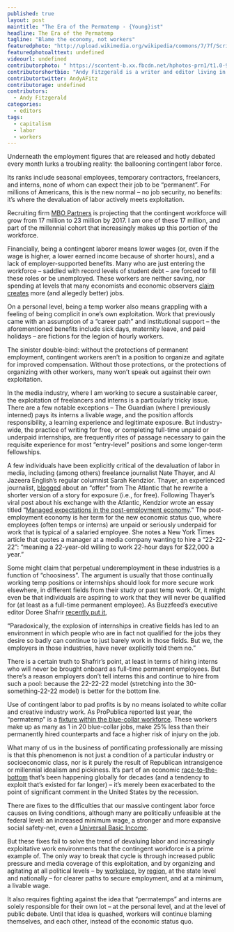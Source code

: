 ```yaml
---
published: true
layout: post
maintitle: "The Era of the Permatemp - {Young}ist"
headline: The Era of the Permatemp
tagline: "Blame the economy, not workers"
featuredphoto: "http://upload.wikimedia.org/wikipedia/commons/7/7f/Scriptorium-monk-at-work.jpg"
featuredphotoalttext: undefined
videourl: undefined
contributorphoto: " https://scontent-b.xx.fbcdn.net/hphotos-prn1/t1.0-9/189671_10150126163746870_636942_n.jpg"
contributorshortbio: "Andy Fitzgerald is a writer and editor living in Brooklyn. His work has appeared in The Guardian and The Christian Science Monitor. "
contributortwitter: AndyAFitz
contributorage: undefined
contributors: 
  - Andy Fitzgerald
categories: 
  - editors
tags: 
  - capitalism
  - labor
  - workers
---
```


Underneath the employment figures that are released and hotly debated every month lurks a troubling reality: the ballooning contingent labor force. 

Its ranks include seasonal employees, temporary contractors, freelancers, and interns, none of whom can expect their job to be “permanent”. For millions of Americans, this is the new normal – no job security, no benefits: it’s where the devaluation of labor actively meets exploitation.

Recruiting firm [MBO Partners](http://www.cbsnews.com/news/temp-work-raises-long-term-questions-for-economy/) is projecting that the contingent workforce will grow from 17 million to 23 million by 2017. I am one of these 17 million, and part of the millennial cohort that increasingly makes up this portion of the workforce. 

Financially, being a contingent laborer means lower wages (or, even if the wage is higher, a lower earned income because of shorter hours), and a lack of employer-supported benefits.  Many who are just entering the workforce – saddled with record levels of student debt – are forced to fill these roles or be unemployed. These workers are neither saving, nor spending at levels that many economists and economic observers [claim creates](http://business.time.com/2013/12/20/finally-americans-are-spending-more-exactly-what-the-economy-needs/) more (and allegedly better) jobs.

On a personal level, being a temp worker also means grappling with a feeling of being complicit in one’s own exploitation. Work that previously came with an assumption of a “career path” and institutional support – the aforementioned benefits include sick days, maternity leave, and paid holidays – are fictions for the legion of hourly workers.

The sinister double-bind: without the protections of permanent employment, contingent workers aren’t in a position to organize and agitate for improved compensation. Without those protections, or the protections of organizing with other workers, many won’t speak out against their own exploitation.

In the media industry, where I am working to secure a sustainable career, the exploitation of freelancers and interns is a particularly tricky issue. There are a few notable exceptions – The Guardian (where I previously interned) pays its interns a livable wage, and the position affords responsibility, a learning experience and legitimate exposure. But industry-wide, the practice of writing for free, or completing full-time unpaid or underpaid internships, are frequently rites of passage necessary to gain the requisite experience for most “entry-level” positions and some longer-term fellowships. 

A few individuals have been explicitly critical of the devaluation of labor in media, including (among others) freelance journalist Nate Thayer, and Al Jazeera English’s regular columnist Sarah Kendzior. Thayer, an experienced journalist, [blogged](http://www.nate-thayer.com/a-day-in-the-life-of-a-freelance-journalist-2013/) about an “offer” from The Atlantic that he rewrite a shorter version of a story for exposure (i.e., for free). Following Thayer’s viral post about his exchange with the Atlantic, Kendzior wrote an essay titled “[Managed expectations in the post-employment economy](http://www.aljazeera.com/indepth/opinion/2013/03/201331116423560886.html).” The post-employment economy is her term for the new economic status quo, where employees (often temps or interns) are unpaid or seriously underpaid for work that is typical of a salaried employee. She notes a New York Times article that quotes a manager at a media company wanting to hire a “22-22-22”: “meaning a 22-year-old willing to work 22-hour days for $22,000 a year.”

Some might claim that perpetual underemployment in these industries is a function of “choosiness”. The argument is usually that those continually working temp positions or internships should look for more secure work elsewhere, in different fields from their study or past temp work. Or, it might even be that individuals are aspiring to work that they will never be qualified for (at least as a full-time permanent employee). As Buzzfeed’s executive editor Doree Shafrir [recently put it](http://www.buzzfeed.com/doree/can-the-intern-hamster-wheel-be-stopped), 

“Paradoxically, the explosion of internships in creative fields has led to an environment in which people who are in fact not qualified for the jobs they desire so badly can continue to just barely work in those fields. But we, the employers in those industries, have never explicitly told them no.”

There is a certain truth to Shafrir’s point, at least in terms of hiring interns who will never be brought onboard as full-time permanent employees. But there’s a reason employers don’t tell interns this and continue to hire from such a pool: because the 22-22-22 model (stretching into the 30-something-22-22 model) is better for the bottom line. 

Use of contingent labor to pad profits is by no means isolated to white collar and creative industry work. As ProPublica reported last year, the “permatemp” is a [fixture within the blue-collar workforce](http://www.propublica.org/article/the-expendables-how-the-temps-who-power-corporate-giants-are-getting-crushe). These workers make up as many as 1 in 20 blue-collar jobs, make 25% less than their permanently hired counterparts and face a higher risk of injury on the job.

What many of us in the business of pontificating professionally are missing is that this phenomenon is not just a condition of a particular industry or socioeconomic class, nor is it purely the result of Republican intransigence or millennial idealism and pickiness. It’s part of an economic [race-to-the-bottom](http://www.economist.com/blogs/freeexchange/2013/11/labour-standards) that’s been happening globally for decades (and a tendency to exploit that’s existed for far longer) – it’s merely been exacerbated to the point of significant comment in the United States by the recession.

There are fixes to the difficulties that our massive contingent labor force causes on living conditions, although many are politically unfeasible at the federal level: an increased minimum wage, a stronger and more expansive social safety-net, even a [Universal Basic Income](http://www.economonitor.com/dolanecon/2014/01/27/a-universal-basic-income-conservative-progressive-and-libertarian-perspectives-part-3-of-a-series/). 

But these fixes fail to solve the trend of devaluing labor and increasingly exploitative work environments that the contingent workforce is a prime example of. The only way to break that cycle is through increased public pressure and media coverage of this exploitation, and by organizing and agitating at all political levels – by [workplace](http://www.propublica.org/article/nation-institute-to-pay-interns-minimum-wage), by [region](http://fightfor15.org/en/), at the state level and nationally – for clearer paths to secure employment, and at a minimum, a livable wage. 

It also requires fighting against the idea that “permatemps” and interns are solely responsible for their own lot – at the personal level, and at the level of public debate. Until that idea is quashed, workers will continue blaming themselves, and each other, instead of the economic status quo.